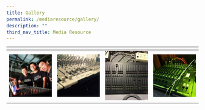 ```yaml
---
title: Gallery
permalink: /mediaresource/gallery/
description: ""
third_nav_title: Media Resource
---
```


<table>
<thead>
  <tr>
    <th style="width:200px"></th>
    <th style="width:200px"></th>
    <th style="width:200px"></th>
		<th style="width:200px"></th>
  </tr>
</thead>
<tbody>
  <tr>
    <td style ="text-align:center"><a href="/images/mediaresource%201.jpeg"> <img src="/images/mediaresource%201.jpeg" style="width:200px"></a></td>
    <td style ="text-align:center"><a href="/images/mediaresource%202.jpeg"> <img src="/images/mediaresource%202.jpeg" style="width:200px"></a></td>
    <td style ="text-align:center"><a href="/images/mediaresource%203.jpeg"> <img src="/images/mediaresource%203.jpeg" style="width:200px; height: 130px"></a></td>
    <td style ="text-align:center"><a href="/images/mediaresource%204.jpeg"> <img src="/images/mediaresource%204.jpeg" style="width:200px"></a></td>
  </tr>
</tbody>
</table>